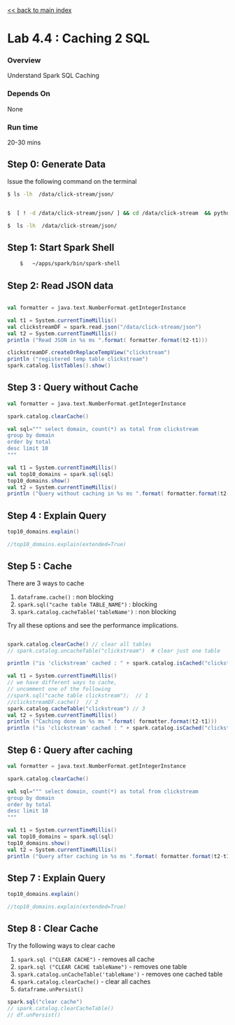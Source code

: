 <link rel='stylesheet' href='../assets/css/main.css'/>

[<< back to main index](../README.md)

# Lab 4.4 : Caching 2 SQL


### Overview
Understand Spark SQL Caching

### Depends On
None

### Run time
20-30 mins

## Step 0: Generate Data

Issue the following command on the terminal

```bash
$ ls -lh  /data/click-stream/json/
```

```bash

$  [ ! -d /data/click-stream/json/ ] && cd /data/click-stream  && python gen-clickstream-json.py

$  ls -lh  /data/click-stream/json/

```

## Step 1: Start Spark Shell

```bash
    $   ~/apps/spark/bin/spark-shell
```

## Step 2: Read JSON data

```scala

val formatter = java.text.NumberFormat.getIntegerInstance

val t1 = System.currentTimeMillis()
val clickstreamDF = spark.read.json("/data/click-stream/json")
val t2 = System.currentTimeMillis()
println ("Read JSON in %s ms ".format( formatter.format(t2-t1)))

clickstreamDF.createOrReplaceTempView("clickstream")
println ("registered temp table clickstream")
spark.catalog.listTables().show()
```

## Step 3 : Query without Cache

```scala
val formatter = java.text.NumberFormat.getIntegerInstance

spark.catalog.clearCache()

val sql=""" select domain, count(*) as total from clickstream
group by domain
order by total
desc limit 10
"""

val t1 = System.currentTimeMillis()
val top10_domains = spark.sql(sql)
top10_domains.show()
val t2 = System.currentTimeMillis()
println ("Query without caching in %s ms ".format( formatter.format(t2-t1)))

```

## Step 4 : Explain Query

```scala
top10_domains.explain()

//top10_domains.explain(extended=True)
```

## Step 5 : Cache

There are 3 ways to cache
1. `dataframe.cache()`  : non blocking
2. `spark.sql("cache table TABLE_NAME")` : blocking
3. `spark.catalog.cacheTable('tableName')` : non blocking

Try all these options and see the performance implications.

```scala

spark.catalog.clearCache() // clear all tables
// spark.catalog.uncacheTable("clickstream")  # clear just one table

println ("is 'clickstream' cached : " + spark.catalog.isCached("clickstream"))

val t1 = System.currentTimeMillis()
// we have different ways to cache,
// uncomment one of the following
//spark.sql("cache table clickstream");  // 1
//clickstreamDF.cache()  // 2
spark.catalog.cacheTable("clickstream") // 3
val t2 = System.currentTimeMillis()
println ("Caching done in %s ms ".format( formatter.format(t2-t1)))
println ("is 'clickstream' cached : " + spark.catalog.isCached("clickstream"))

```

## Step 6 : Query after caching

```scala
val formatter = java.text.NumberFormat.getIntegerInstance

spark.catalog.clearCache()

val sql=""" select domain, count(*) as total from clickstream
group by domain
order by total
desc limit 10
"""

val t1 = System.currentTimeMillis()
val top10_domains = spark.sql(sql)
top10_domains.show()
val t2 = System.currentTimeMillis()
println ("Query after caching in %s ms ".format( formatter.format(t2-t1)))

```

## Step 7 : Explain Query

```scala
top10_domains.explain()

//top10_domains.explain(extended=True)
```

## Step 8 : Clear Cache
Try the following ways to clear cache

1. `spark.sql ("CLEAR CACHE")`  - removes all cache
2. `spark.sql ("CLEAR CACHE tableName")` - removes one table
3. `spark.catalog.unCacheTable('tableName')` - removes one cached table
4. `spark.catalog.clearCache()` - clear all caches
5. `dataframe.unPersist()`

```scala
spark.sql("clear cache")
// spark.catalog.clearCacheTable()
// df.unPersist()

```
